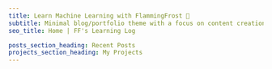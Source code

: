 ```yaml
---
title: Learn Machine Learning with FlammingFrost 🤗
subtitle: Minimal blog/portfolio theme with a focus on content creation and SEO best practices. An ideal choice for technical users jump-starting a personal brand.
seo_title: Home | FF's Learning Log

posts_section_heading: Recent Posts
projects_section_heading: My Projects
---
```


